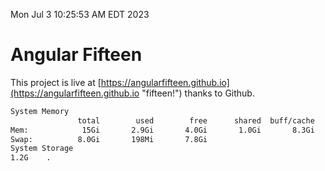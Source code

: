Mon Jul  3 10:25:53 AM EDT 2023

# Angular Fifteen


This project is live at [https://angularfifteen.github.io](https://angularfifteen.github.io "fifteen!") thanks to Github.

```bash
System Memory
               total        used        free      shared  buff/cache   available
Mem:            15Gi       2.9Gi       4.0Gi       1.0Gi       8.3Gi        10Gi
Swap:          8.0Gi       198Mi       7.8Gi
System Storage
1.2G	.
```
```bash

